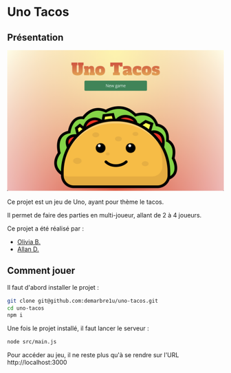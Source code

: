 # Uno Tacos

## Présentation

<p align="center">
  <img src="https://github.com/demarbre1u/uno-tacos/blob/main/docs/screens/screen.png?raw=true" width="800" title="Capture d'écran Uno Tacos" alt="Capture d'écran Uno Tacos">
</p>

Ce projet est un jeu de Uno, ayant pour thème le tacos.

Il permet de faire des parties en multi-joueur, allant de 2 à 4 joueurs.

Ce projet a été réalisé par :

 - [Olivia B.](https://github.com/OliviaB14)
 - [Allan D.](https://github.com/demarbre1u)

## Comment jouer

Il faut d'abord installer le projet : 

```bash
git clone git@github.com:demarbre1u/uno-tacos.git
cd uno-tacos
npm i
```

Une fois le projet installé, il faut lancer le serveur : 

```bash
node src/main.js
```

Pour accéder au jeu, il ne reste plus qu'à se rendre sur l'URL http://localhost:3000
